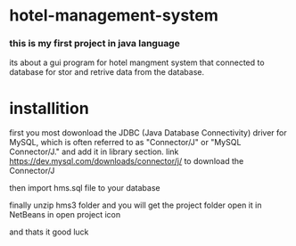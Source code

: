 # hotel-management-system


### this is my first project in java language



its about a gui program for hotel mangment system that connected to database for stor and retrive data from the database.




# installition

first you most dowonload the JDBC (Java Database Connectivity) driver for MySQL, which is often referred to as "Connector/J" or "MySQL Connector/J." and add it in library section.
link https://dev.mysql.com/downloads/connector/j/ to download the Connector/J

then import hms.sql file to your database 

finally unzip hms3 folder and you will get the project folder open it in NetBeans in open project icon 

and thats it good luck 





